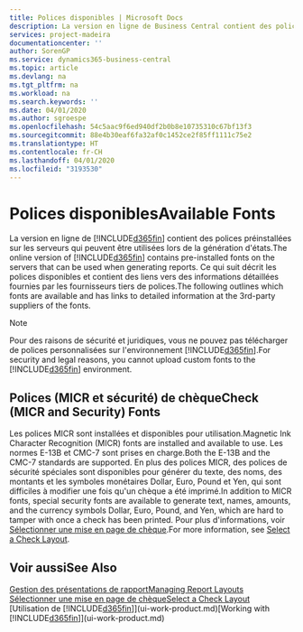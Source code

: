 ```yaml
---
title: Polices disponibles | Microsoft Docs
description: La version en ligne de Business Central contient des polices préinstallées sur les serveurs qui peuvent être utilisées lors de la génération d'états.
services: project-madeira
documentationcenter: ''
author: SorenGP
ms.service: dynamics365-business-central
ms.topic: article
ms.devlang: na
ms.tgt_pltfrm: na
ms.workload: na
ms.search.keywords: ''
ms.date: 04/01/2020
ms.author: sgroespe
ms.openlocfilehash: 54c5aac9f6ed940df2b0b8e10735310c67bf13f3
ms.sourcegitcommit: 88e4b30eaf6fa32af0c1452ce2f85ff1111c75e2
ms.translationtype: HT
ms.contentlocale: fr-CH
ms.lasthandoff: 04/01/2020
ms.locfileid: "3193530"
---
```

# <a name="available-fonts"></a><span data-ttu-id="1a9c3-103">Polices disponibles</span><span class="sxs-lookup"><span data-stu-id="1a9c3-103">Available Fonts</span></span>
<span data-ttu-id="1a9c3-104">La version en ligne de [!INCLUDE[d365fin](includes/d365fin_md.md)] contient des polices préinstallées sur les serveurs qui peuvent être utilisées lors de la génération d'états.</span><span class="sxs-lookup"><span data-stu-id="1a9c3-104">The online version of [!INCLUDE[d365fin](includes/d365fin_md.md)] contains pre-installed fonts on the servers that can be used when generating reports.</span></span> <span data-ttu-id="1a9c3-105">Ce qui suit décrit les polices disponibles et contient des liens vers des informations détaillées fournies par les fournisseurs tiers de polices.</span><span class="sxs-lookup"><span data-stu-id="1a9c3-105">The following outlines which fonts are available and has links to detailed information at the 3rd-party suppliers of the fonts.</span></span>

> [!NOTE]
> <span data-ttu-id="1a9c3-106">Pour des raisons de sécurité et juridiques, vous ne pouvez pas télécharger de polices personnalisées sur l'environnement [!INCLUDE[d365fin](includes/d365fin_md.md)].</span><span class="sxs-lookup"><span data-stu-id="1a9c3-106">For security and legal reasons, you cannot upload custom fonts to the [!INCLUDE[d365fin](includes/d365fin_md.md)] environment.</span></span>

## <a name="check-micr-and-security-fonts"></a><span data-ttu-id="1a9c3-107">Polices (MICR et sécurité) de chèque</span><span class="sxs-lookup"><span data-stu-id="1a9c3-107">Check (MICR and Security) Fonts</span></span>  
<span data-ttu-id="1a9c3-108">Les polices MICR sont installées et disponibles pour utilisation.</span><span class="sxs-lookup"><span data-stu-id="1a9c3-108">Magnetic Ink Character Recognition (MICR) fonts are installed and available to use.</span></span> <span data-ttu-id="1a9c3-109">Les normes E-13B et CMC-7 sont prises en charge.</span><span class="sxs-lookup"><span data-stu-id="1a9c3-109">Both the E-13B and the CMC-7 standards are supported.</span></span> <span data-ttu-id="1a9c3-110">En plus des polices MICR, des polices de sécurité spéciales sont disponibles pour générer du texte, des noms, des montants et les symboles monétaires Dollar, Euro, Pound et Yen, qui sont difficiles à modifier une fois qu'un chèque a été imprimé.</span><span class="sxs-lookup"><span data-stu-id="1a9c3-110">In addition to MICR fonts, special security fonts are available to generate text, names, amounts, and the currency symbols Dollar, Euro, Pound, and Yen, which are hard to tamper with once a check has been printed.</span></span> <span data-ttu-id="1a9c3-111">Pour plus d'informations, voir [Sélectionner une mise en page de chèque](finance-how-define-check-layouts.md).</span><span class="sxs-lookup"><span data-stu-id="1a9c3-111">For more information, see [Select a Check Layout](finance-how-define-check-layouts.md).</span></span>

## <a name="see-also"></a><span data-ttu-id="1a9c3-112">Voir aussi</span><span class="sxs-lookup"><span data-stu-id="1a9c3-112">See Also</span></span>
[<span data-ttu-id="1a9c3-113">Gestion des présentations de rapport</span><span class="sxs-lookup"><span data-stu-id="1a9c3-113">Managing Report Layouts</span></span>](ui-manage-report-layouts.md)  
[<span data-ttu-id="1a9c3-114">Sélectionner une mise en page de chèque</span><span class="sxs-lookup"><span data-stu-id="1a9c3-114">Select a Check Layout</span></span>](finance-how-define-check-layouts.md)  
<span data-ttu-id="1a9c3-115">[Utilisation de [!INCLUDE[d365fin](includes/d365fin_md.md)]](ui-work-product.md)</span><span class="sxs-lookup"><span data-stu-id="1a9c3-115">[Working with [!INCLUDE[d365fin](includes/d365fin_md.md)]](ui-work-product.md)</span></span>
